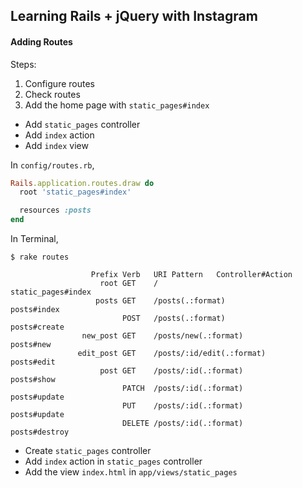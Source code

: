 ## Learning Rails + jQuery with Instagram

#### Adding Routes

Steps:

1. Configure routes
2. Check routes
3. Add the home page with `static_pages#index`
  - Add `static_pages` controller
  - Add `index` action
  - Add `index` view

In `config/routes.rb`,

```ruby
Rails.application.routes.draw do
  root 'static_pages#index'

  resources :posts
end
```

In Terminal,

```
$ rake routes
```

```
                  Prefix Verb   URI Pattern   Controller#Action
                    root GET    /                                      static_pages#index
                   posts GET    /posts(.:format)                       posts#index
                         POST   /posts(.:format)                       posts#create
                new_post GET    /posts/new(.:format)                   posts#new
               edit_post GET    /posts/:id/edit(.:format)              posts#edit
                    post GET    /posts/:id(.:format)                   posts#show
                         PATCH  /posts/:id(.:format)                   posts#update
                         PUT    /posts/:id(.:format)                   posts#update
                         DELETE /posts/:id(.:format)                   posts#destroy
```

- Create `static_pages` controller
- Add `index` action in `static_pages` controller
- Add the view `index.html` in `app/views/static_pages`
